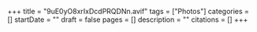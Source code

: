 +++
title = "9uE0yO8xrIxDcdPRQDNn.avif"
tags = ["Photos"]
categories = []
startDate = ""
draft = false
pages = []
description = ""
citations = []
+++
